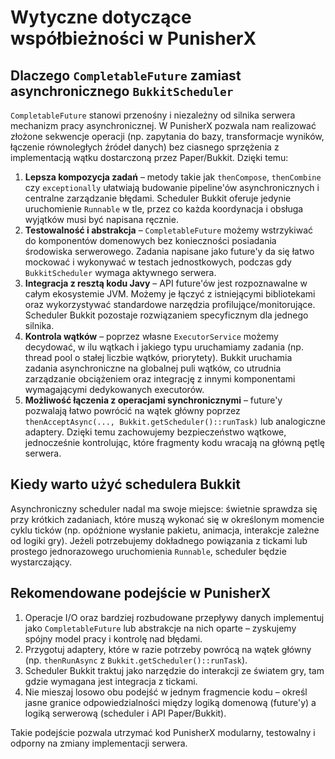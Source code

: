 # Wytyczne dotyczące współbieżności w PunisherX

## Dlaczego `CompletableFuture` zamiast asynchronicznego `BukkitScheduler`

`CompletableFuture` stanowi przenośny i niezależny od silnika serwera mechanizm pracy asynchronicznej. W PunisherX pozwala
nam realizować złożone sekwencje operacji (np. zapytania do bazy, transformacje wyników, łączenie równoległych źródeł danych)
bez ciasnego sprzężenia z implementacją wątku dostarczoną przez Paper/Bukkit. Dzięki temu:

1. **Lepsza kompozycja zadań** – metody takie jak `thenCompose`, `thenCombine` czy `exceptionally` ułatwiają budowanie
   pipeline'ów asynchronicznych i centralne zarządzanie błędami. Scheduler Bukkit oferuje jedynie uruchomienie `Runnable`
   w tle, przez co każda koordynacja i obsługa wyjątków musi być napisana ręcznie.
2. **Testowalność i abstrakcja** – `CompletableFuture` możemy wstrzykiwać do komponentów domenowych bez konieczności
   posiadania środowiska serwerowego. Zadania napisane jako future'y da się łatwo mockować i wykonywać w testach jednostkowych,
   podczas gdy `BukkitScheduler` wymaga aktywnego serwera.
3. **Integracja z resztą kodu Javy** – API future'ów jest rozpoznawalne w całym ekosystemie JVM. Możemy je łączyć z
   istniejącymi bibliotekami oraz wykorzystywać standardowe narzędzia profilujące/monitorujące. Scheduler Bukkit pozostaje
   rozwiązaniem specyficznym dla jednego silnika.
4. **Kontrola wątków** – poprzez własne `ExecutorService` możemy decydować, w ilu wątkach i jakiego typu uruchamiamy zadania
   (np. thread pool o stałej liczbie wątków, priorytety). Bukkit uruchamia zadania asynchroniczne na globalnej puli wątków,
   co utrudnia zarządzanie obciążeniem oraz integrację z innymi komponentami wymagającymi dedykowanych executorów.
5. **Możliwość łączenia z operacjami synchronicznymi** – future'y pozwalają łatwo powrócić na wątek główny poprzez
   `thenAcceptAsync(..., Bukkit.getScheduler()::runTask)` lub analogiczne adaptery. Dzięki temu zachowujemy bezpieczeństwo
   wątkowe, jednocześnie kontrolując, które fragmenty kodu wracają na główną pętlę serwera.

## Kiedy warto użyć schedulera Bukkit

Asynchroniczny scheduler nadal ma swoje miejsce: świetnie sprawdza się przy krótkich zadaniach, które muszą wykonać się
w określonym momencie cyklu ticków (np. opóźnione wysłanie pakietu, animacja, interakcje zależne od logiki gry). Jeżeli
potrzebujemy dokładnego powiązania z tickami lub prostego jednorazowego uruchomienia `Runnable`, scheduler będzie
wystarczający.

## Rekomendowane podejście w PunisherX

1. Operacje I/O oraz bardziej rozbudowane przepływy danych implementuj jako `CompletableFuture` lub abstrakcje na nich
   oparte – zyskujemy spójny model pracy i kontrolę nad błędami.
2. Przygotuj adaptery, które w razie potrzeby powrócą na wątek główny (np. `thenRunAsync` z `Bukkit.getScheduler()::runTask`).
3. Scheduler Bukkit traktuj jako narzędzie do interakcji ze światem gry, tam gdzie wymagana jest integracja z tickami.
4. Nie mieszaj losowo obu podejść w jednym fragmencie kodu – określ jasne granice odpowiedzialności między logiką domenową
   (future'y) a logiką serwerową (scheduler i API Paper/Bukkit).

Takie podejście pozwala utrzymać kod PunisherX modularny, testowalny i odporny na zmiany implementacji serwera.
